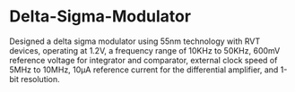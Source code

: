 # Delta-Sigma-Modulator
Designed a delta sigma modulator using 55nm technology with RVT devices, operating at 1.2V, a frequency range of 10KHz to 50KHz, 600mV reference voltage for integrator and comparator, external clock speed of 5MHz to 10MHz, 10µA reference current for the differential amplifier, and 1-bit resolution.
